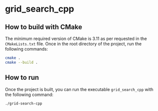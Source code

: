 # grid_search_cpp

## How to build with CMake

The minimum required version of CMake is 3.11 as per requested in the `CMakeLists.txt` file.
Once in the root directory of the project, run the following commands:

```bash
cmake .
cmake --build .
```

## How to run

Once the project is built, you can run the executable `grid_search_cpp` with the following command:

```bash
./grid-search-cpp
```